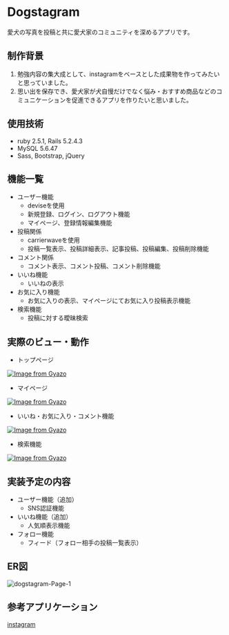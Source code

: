 # Dogstagram
愛犬の写真を投稿と共に愛犬家のコミュニティを深めるアプリです。


## 制作背景
1. 勉強内容の集大成として、instagramをベースとした成果物を作ってみたいと思っていました。
2. 思い出を保存でき、愛犬家が犬自慢だけでなく悩み・おすすめ商品などのコミュニケーションを促進できるアプリを作りたいと思いました。


## 使用技術
- ruby 2.5.1, Rails 5.2.4.3
- MySQL 5.6.47
- Sass, Bootstrap, jQuery


## 機能一覧
- ユーザー機能
  - deviseを使用
  - 新規登録、ログイン、ログアウト機能
  - マイページ、登録情報編集機能
- 投稿関係
  - carrierwaveを使用
  - 投稿一覧表示、投稿詳細表示、記事投稿、投稿編集、投稿削除機能
- コメント関係
  - コメント表示、コメント投稿、コメント削除機能
- いいね機能
  - いいねの表示
- お気に入り機能
  - お気に入りの表示、マイページにてお気に入り投稿表示機能
- 検索機能
  - 投稿に対する曖昧検索
  
## 実際のビュー・動作
- トップページ

[![Image from Gyazo](https://i.gyazo.com/ed6a6a81a3c441caeae3a1d490991d95.gif)](https://gyazo.com/ed6a6a81a3c441caeae3a1d490991d95)

- マイページ

[![Image from Gyazo](https://i.gyazo.com/01e566cca7360e773c716dd31d5f0213.gif)](https://gyazo.com/01e566cca7360e773c716dd31d5f0213)

- いいね・お気に入り・コメント機能

[![Image from Gyazo](https://i.gyazo.com/26982c26288b71e896b6a3277217d2bd.gif)](https://gyazo.com/26982c26288b71e896b6a3277217d2bd)

- 検索機能

[![Image from Gyazo](https://i.gyazo.com/e7b1b2fb9659889473f26485c04583a6.gif)](https://gyazo.com/e7b1b2fb9659889473f26485c04583a6)


## 実装予定の内容
- ユーザー機能（追加）
  - SNS認証機能
- いいね機能（追加）
  - 人気順表示機能
- フォロー機能
  - フィード（フォロー相手の投稿一覧表示）


## ER図
![dogstagram-Page-1](https://user-images.githubusercontent.com/65549551/88526960-916f7180-d037-11ea-9004-9f074bd2304b.png)


## 参考アプリケーション
[instagram](https://www.instagram.com/)
